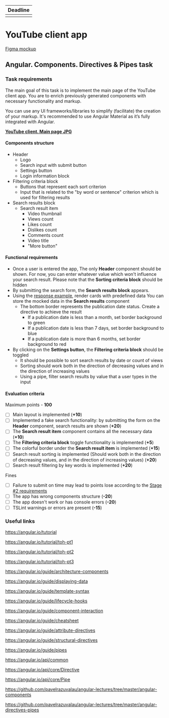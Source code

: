 | Deadline         |
|------------------|
|                  |

# YouTube client app

[Figma mockup](https://www.figma.com/file/tS3Zqk138yXUmRxSWKDv4r/YouTube-client?node-id=0%3A1)

## Angular. Components. Directives & Pipes task

### Task requirements
The main goal of this task is to implement the main page of the YouTube client app.
You are to enrich previously generated components with necessary functionality and markup.

You can use any UI frameworks/libraries to simplify (facilitate) the creation of your markup. It's recommended to use Angular Material as it’s fully integrated with Angular.

**[YouTube client. Main page JPG](https://github.com/rolling-scopes-school/tasks/blob/master/tasks/angular/main.jpg)**

#### Components structure
- Header
    - Logo
    - Search input with submit button
    - Settings button
    - Login information block
- Filtering criteria block
    - Buttons that represent each sort criterion
    - Input that is related to the "by word or sentence" criterion which is used for filtering results
- Search results block
    - Search result item
        - Video thumbnail
        - Views count
        - Likes count
        - Dislikes count
        - Comments count
        - Video title
        - "More button"

#### Functional requirements
- Once a user is entered the app, The only **Header** component should be shown.
For now, you can enter whatever value which won't influence your search result.
Please note that the **Sorting criteria block** should be hidden
- By submitting the search form, the **Search results block** appears.
- Using the [response example](https://github.com/rolling-scopes-school/tasks/blob/master/tasks/angular/response.json), render cards with predefined data
    You can store the mocked data in the **Search results** component
    - The bottom border represents the publication date status. Create a directive to achieve the result
        - If a publication date is less than a month, set border background to green
        - If a publication date is less than 7 days, set border background to blue
        - If a publication date is more than 6 months, set border background to red
- By clicking on the **Settings button**, the **Filtering criteria block** should be toggled
    - It should be possible to sort search results by date or count of views
    - Sorting should work both in the direction of decreasing values and in the direction of increasing values
    - Using a pipe, filter search results by value that a user types in the input

#### Evaluation criteria
Maximum points - **100**

- [ ] Main layout is implemented (**+10**)
- [ ] Implemented a fake search functionality: by submitting the form on the **Header** component, search results are shown (**+20**)
- [ ] The **Search result item** component contains all the necessary data (**+10**)
- [ ] The **Filtering criteria block** toggle functionality is implemented (**+5**)
- [ ] The colorful border under the **Search result item** is implemented (**+15**)
- [ ] Search result sorting is implemented (Should work both in the direction of decreasing values, and in the direction of increasing values) (**+20**)
- [ ] Search result filtering by key words is implemented (**+20**)

Fines
- [ ] Failure to submit on time may lead to points lose according to the [Stage #2 requirements](https://docs.rs.school/#/stage2?id=%d0%94%d0%b5%d0%b4%d0%bb%d0%b0%d0%b9%d0%bd%d1%8b)
- [ ] The app has wrong components structure (**-20**)
- [ ] The app doesn't work or has console errors (**-20**)
- [ ] TSLint warnings or errors are present (**-15**)

### Useful links
https://angular.io/tutorial

https://angular.io/tutorial/toh-pt1

https://angular.io/tutorial/toh-pt2

https://angular.io/tutorial/toh-pt3

https://angular.io/guide/architecture-components

https://angular.io/guide/displaying-data

https://angular.io/guide/template-syntax

https://angular.io/guide/lifecycle-hooks

https://angular.io/guide/component-interaction

https://angular.io/guide/cheatsheet

https://angular.io/guide/attribute-directives

https://angular.io/guide/structural-directives

https://angular.io/guide/pipes

https://angular.io/api/common

https://angular.io/api/core/Directive

https://angular.io/api/core/Pipe

https://github.com/pavelrazuvalau/angular-lectures/tree/master/angular-components

https://github.com/pavelrazuvalau/angular-lectures/tree/master/angular-directives-pipes

